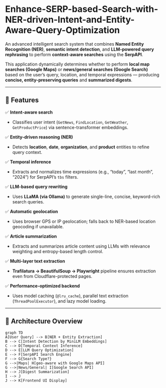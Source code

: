 # Enhance-SERP-based-Search-with-NER-driven-Intent-and-Entity-Aware-Query-Optimization

An advanced intelligent search system that combines **Named Entity Recognition (NER)**, **semantic intent detection**, and **LLM-powered query rephrasing** to perform **context-aware searches** using the **SerpAPI**.  

This application dynamically determines whether to perform **local map searches (Google Maps)** or **news/general searches (Google Search)** based on the user’s query, location, and temporal expressions — producing **concise, entity-preserving queries** and **summarized digests**.

---

## 🚀 Features

✅ **Intent-aware search**
- Classifies user intent (`GetNews`, `FindLocation`, `GetWeather`, `GetProductPrice`) via sentence-transformer embeddings.  

✅ **Entity-driven reasoning (NER)**
- Detects **location**, **date**, **organization**, and **product** entities to refine query context.

✅ **Temporal inference**
- Extracts and normalizes time expressions (e.g., “today”, “last month”, “2024”) for SerpAPI’s `tbs` filters.

✅ **LLM-based query rewriting**
- Uses **LLaMA (via Ollama)** to generate single-line, concise, keyword-rich search queries.

✅ **Automatic geolocation**
- Uses browser GPS or IP geolocation; falls back to NER-based location geocoding if unavailable.

✅ **Article summarization**
- Extracts and summarizes article content using LLMs with relevance weighting and entropy-based length control.

✅ **Multi-layer text extraction**
- **Trafilatura → BeautifulSoup → Playwright** pipeline ensures extraction even from Cloudflare-protected pages.

✅ **Performance-optimized backend**
- Uses model caching (`@lru_cache`), parallel text extraction (`ThreadPoolExecutor`), and lazy model loading.

---

## 🧩 Architecture Overview

```mermaid
graph TD
A[User Query] --> B[NER + Entity Extraction]
B --> C[Intent Detection by MiniLM Embeddings]
C --> D[Temporal Context Inference]
D --> E[LLM Query Optimization]
E --> F[SerpAPI Search Engine]
F --> G{Search Type?}
G -->|Maps| H[geo-aware with Google Maps API]
G -->|News/General| I[Google Search API]
H --> J[Digest Summarization]
I --> J
J --> K[Frontend UI Display]
